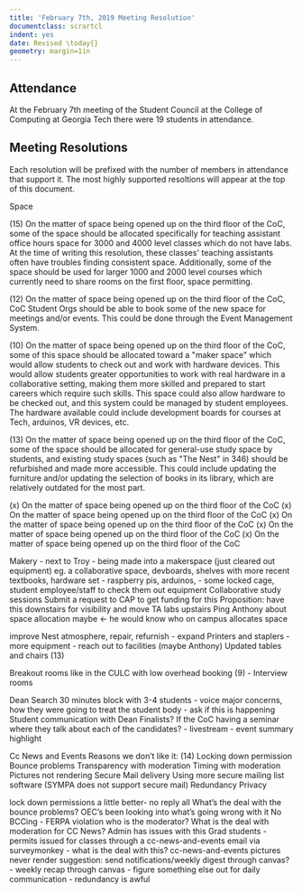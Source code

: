 ```yaml
---
title: 'February 7th, 2019 Meeting Resolution'
documentclass: scrartcl
indent: yes
date: Revised \today{}
geometry: margin=1in
---
```


## Attendance

At the February 7th meeting of the Student Council at the College of Computing at Georgia Tech there were 19 students
in attendance.

## Meeting Resolutions
Each resolution will be prefixed with the number of members in attendance that support it. The most highly supported
resoltions will appear at the top of this document.

Space

(15) On the matter of space being opened up on the third floor of the CoC, some of the space should be allocated
specifically for teaching assistant office hours space for 3000 and 4000 level classes which do not have labs. At the
time of writing this resolution, these classes' teaching assistants often have troubles finding consistent space.
Additionally, some of the space should be used for larger 1000 and 2000 level courses which currently need to share
rooms on the first floor, space permitting.

(12) On the matter of space being opened up on the third floor of the CoC, CoC Student Orgs should be able to book some
of the new space for meetings and/or events. This could be done through the Event Management System.

(10) On the matter of space being opened up on the third floor of the CoC, some of this space should be allocated
toward a "maker space" which would allow students to check out and work with hardware devices. This would allow
students greater opportunities to work with real hardware in a collaborative setting, making them more skilled and
prepared to start careers which require such skills. This space could also allow hardware to be checked out, and this
system could be managed by student employees. The hardware available could include development boards for courses at
Tech, arduinos, VR devices, etc.

(13) On the matter of space being opened up on the third floor of the CoC, some of the space should be allocated for
general-use study space by students, and existing study spaces (such as "The Nest" in 346) should be refurbished and
made more accessible. This could include updating the furniture and/or updating the selection of books in its library,
which are relatively outdated for the most part.

(x) On the matter of space being opened up on the third floor of the CoC
(x) On the matter of space being opened up on the third floor of the CoC
(x) On the matter of space being opened up on the third floor of the CoC
(x) On the matter of space being opened up on the third floor of the CoC
(x) On the matter of space being opened up on the third floor of the CoC

Makery - next to Troy - being made into a makerspace (just cleared out equipment) eg. a collaborative space, devboards, shelves with more recent textbooks, hardware set - raspberry pis, arduinos, - some locked cage, student employee/staff to check them out equipment
Collaborative study sessions
    Submit a request to CAP to get funding for this
    Proposition: have this downstairs for visibility and move TA labs upstairs
    Ping Anthony about space allocation maybe <- he would know who on campus allocates
    space

improve Nest atmosphere, repair, refurnish - expand
Printers and staplers - more equipment - reach out to facilities (maybe Anthony)
    Updated tables and chairs (13)

Breakout rooms like in the CULC with low overhead booking (9) - Interview rooms


Dean Search
30 minutes block with 3-4 students - voice major concerns, how they were going to treat the student body - ask if this is happening
Student communication with Dean Finalists?
If the CoC having a seminar where they talk about each of the candidates? - livestream - event summary highlight

Cc News and Events
Reasons we don’t like it: (14)
Locking down permission
Bounce problems
Transparency with moderation
Timing with moderation
Pictures not rendering
Secure Mail delivery
    Using more secure mailing list software (SYMPA does not support secure mail)
Redundancy
Privacy

lock down permissions a little better- no reply all
What’s the deal with the bounce problems? OEC’s been looking into what’s going wrong with it
No BCCing - FERPA violation
who is the moderator? What is the deal with moderation for CC News? Admin has issues with this
Grad students - permits issued for classes through a cc-news-and-events email via surveymonkey - what is the deal with this?
cc-news-and-events pictures never render
suggestion: send notifications/weekly digest through canvas? - weekly recap through canvas - figure something else out for daily communication - redundancy is awful

